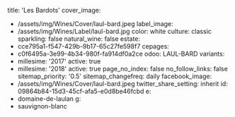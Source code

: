 title: 'Les Bardots'
cover_image:
  - /assets/img/Wines/Cover/laul-bard.jpeg
label_image:
  - /assets/img/Wines/Label/laul-bard.jpg
color: white
culture: classic
sparkling: false
natural_wine: false
estate:
  - cce795a1-f547-429b-9b17-65c27fe598f7
cepages:
  - c0f6495a-3e99-4b34-980f-fa914df0a2ce
odoo: LAUL-BARD
variants:
  -
    millesime: '2017'
    active: true
  -
    millesime: '2018'
    active: true
page_no_index: false
no_follow_links: false
sitemap_priority: '0.5'
sitemap_changefreq: daily
facebook_image:
  - /assets/img/Wines/Cover/laul-bard.jpeg
twitter_share_setting: inherit
id: 09864b84-15d3-45cf-afa5-e0d8be46fcbd
e:
  - domaine-de-laulan
g:
  - sauvignon-blanc
